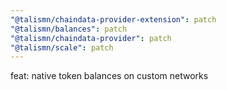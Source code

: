```yaml
---
"@talismn/chaindata-provider-extension": patch
"@talismn/balances": patch
"@talismn/chaindata-provider": patch
"@talismn/scale": patch
---
```


feat: native token balances on custom networks
